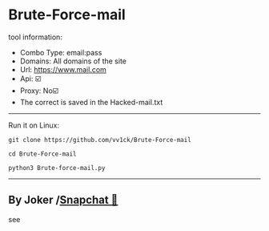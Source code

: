 # Brute-Force-mail
tool information:
- Combo Type: email:pass
- Domains: All domains of the site
- Url: https://www.mail.com
- Api: ☑️
- Proxy: No☑️ 
- The correct is saved in the Hacked-mail.txt
-------------------

Run it on Linux:

<!--START_SECTION:waka-->
```
git clone https://github.com/vv1ck/Brute-Force-mail
```
<!--END_SECTION:waka-->

<!--START_SECTION:waka-->
```
cd Brute-Force-mail
```
<!--END_SECTION:waka-->

<!--START_SECTION:waka-->
```
python3 Brute-force-mail.py
```
<!--END_SECTION:waka-->


------------------
By Joker /<a class="" href="https://www.snapchat.com/add/jokermr5oos4800?">Snapchat 👻</a>
-
see
